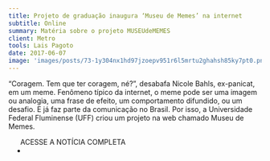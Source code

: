 ```yaml
---
title: Projeto de graduação inaugura ‘Museu de Memes’ na internet
subtitle: Online
summary: Matéria sobre o projeto MUSEUdeMEMES
client: Metro
tools: Lais Pagoto
date: 2017-06-07
image: 'images/posts/73-1y304nx1hd97jzoepv951r6l5mrtu2ghahsh85ky7pt0.png'
---
```


“Coragem. Tem que ter coragem, né?”, desabafa Nicole Bahls, ex-panicat, em um meme. Fenômeno típico da internet, o meme pode ser uma imagem ou analogia, uma frase de efeito, um comportamento difundido, ou um desafio. E já faz parte da comunicação no Brasil. Por isso, a Universidade Federal Fluminense (UFF) criou um projeto na web chamado Museu de Memes.

<div class="post__share"><ul class="share__list list-reset">ACESSE A NOTÍCIA COMPLETA<li class="share__item" style="margin-left: 10px"><a class="share__link share__facebook" style="background: #fa5657" href="https://www.metrojornal.com.br/cultura/2017/06/07/projeto-de-graduacao-inaugura-museu-de-memes-na-internet.html?utm_source=twitter-perfil&utm_medium=social&utm_content=projeto-de-graduacao-inaugura-museu-de-memes-na-internet.html&utm_campaign=cultura 
onclick=window.open(this.href, 'pop-up', 'left=20,top=20,width=500,height=500,toolbar=1,resizable=0'); return false;" title="Link" rel="nofollow"><i class="fa-solid fa-link"></i></a></li></ul></div>
<!-- <div class="gallery-box"><div class="gallery"><img src="/clipping/images/example-1.jpg" loading="lazy" alt="Project"><img src="/clipping/images/example-2.jpg" loading="lazy" alt="Project"></div><em>Gallery / <a href="https://www.freepik.com/" target="_blank">Freepic</a></em></div> -->